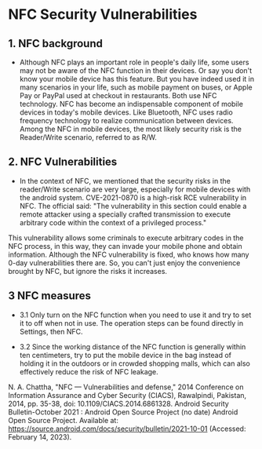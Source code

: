 # NFC Security Vulnerabilities

## 1. NFC background

- Although NFC plays an important role in people's daily life, some users may not be aware of the NFC function in their devices. Or say you don't know your mobile device has this feature. But you have indeed used it in many scenarios in your life, such as mobile payment on buses, or Apple Pay or PayPal used at checkout in restaurants. Both use NFC technology. NFC has become an indispensable component of mobile devices in today's mobile devices. Like Bluetooth, NFC uses radio frequency technology to realize communication between devices. Among the NFC in mobile devices, the most likely security risk is the Reader/Write scenario, referred to as R/W.

## 2. NFC Vulnerabilities

- In the context of NFC, we mentioned that the security risks in the reader/Write scenario are very large, especially for mobile devices with the android system. CVE-2021-0870 is a high-risk RCE vulnerability in NFC. The official said: "The vulnerability in this section could enable a remote attacker using a specially crafted transmission to execute arbitrary code within the context of a privileged process."

This vulnerability allows some criminals to execute arbitrary codes in the NFC process, in this way, they can invade your mobile phone and obtain information. Although the NFC vulnerability is fixed, who knows how many 0-day vulnerabilities there are. So, you can't just enjoy the convenience brought by NFC, but ignore the risks it increases.

## 3 NFC measures

- 3.1 Only turn on the NFC function when you need to use it and try to set it to off when not in use. The operation steps can be found directly in Settings, then NFC.

* 3.2 Since the working distance of the NFC function is generally within ten centimeters, try to put the mobile device in the bag instead of holding it in the outdoors or in crowded shopping malls, which can also effectively reduce the risk of NFC leakage.




N. A. Chattha, "NFC — Vulnerabilities and defense," 2014 Conference on Information Assurance and Cyber Security (CIACS), Rawalpindi, Pakistan, 2014, pp. 35-38, doi: 10.1109/CIACS.2014.6861328.
Android Security Bulletin-October 2021  :   Android Open Source Project (no date) Android Open Source Project. Available at: https://source.android.com/docs/security/bulletin/2021-10-01 (Accessed: February 14, 2023). 


